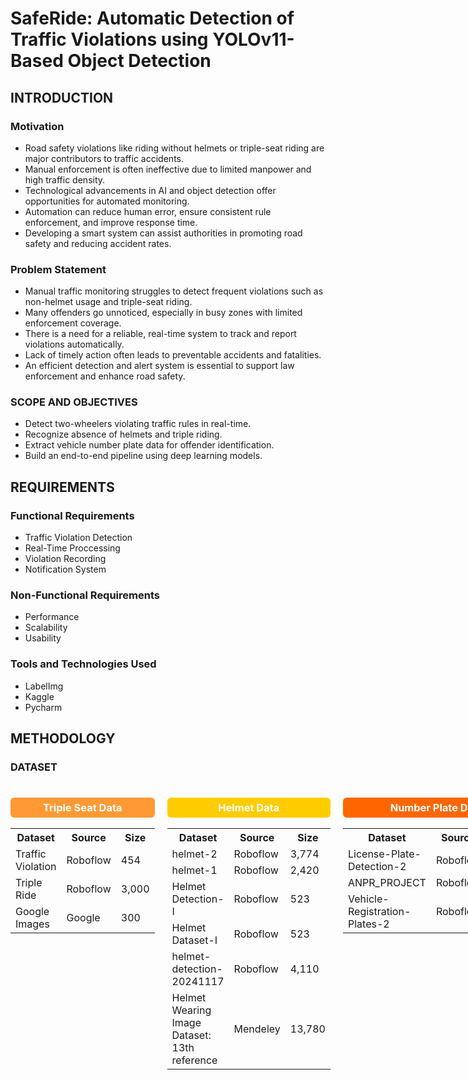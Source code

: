# SafeRide: Automatic Detection of Traffic Violations using YOLOv11-Based Object Detection

## INTRODUCTION

### Motivation 
- Road safety violations like riding without helmets or triple-seat riding are major contributors to traffic accidents.
- Manual enforcement is often ineffective due to limited manpower and high traffic density.
- Technological advancements in AI and object detection offer opportunities for automated monitoring.
- Automation can reduce human error, ensure consistent rule enforcement, and improve response time.
- Developing a smart system can assist authorities in promoting road safety and reducing accident rates.

### Problem Statement
- Manual traffic monitoring struggles to detect frequent violations such as non-helmet usage and triple-seat riding.
- Many offenders go unnoticed, especially in busy zones with limited enforcement coverage.
- There is a need for a reliable, real-time system to track and report violations automatically.
- Lack of timely action often leads to preventable accidents and fatalities.
- An efficient detection and alert system is essential to support law enforcement and enhance road safety.

### SCOPE AND OBJECTIVES
- Detect two-wheelers violating traffic rules in real-time. 
- Recognize absence of helmets and triple riding. 
- Extract vehicle number plate data for offender identification. 
- Build an end-to-end pipeline using deep learning models.

## REQUIREMENTS

### Functional Requirements
- Traffic Violation Detection
- Real-Time Proccessing
- Violation Recording
- Notification System

### Non-Functional Requirements
- Performance
- Scalability
- Usability

### Tools and Technologies Used
- LabelImg
- Kaggle
- Pycharm

## METHODOLOGY 

### DATASET 

<div style="display:flex; justify-content: space-around; gap: 20px;">

  <!-- Triple Seat Data -->
  <div>
    <h3 style="background-color:#ff9933; padding:6px; border-radius:6px; text-align:center; color:white;">
      Triple Seat Data
    </h3>
    <table>
      <tr><th>Dataset</th><th>Source</th><th>Size</th></tr>
      <tr><td>Traffic Violation</td><td>Roboflow</td><td>454</td></tr>
      <tr><td>Triple Ride</td><td>Roboflow</td><td>3,000</td></tr>
      <tr><td>Google Images</td><td>Google</td><td>300</td></tr>
    </table>
  </div>

  <!-- Helmet Data -->
  <div>
    <h3 style="background-color:#ffcc00; padding:6px; border-radius:6px; text-align:center; color:white;">
      Helmet Data
    </h3>
    <table>
      <tr><th>Dataset</th><th>Source</th><th>Size</th></tr>
      <tr><td>helmet-2</td><td>Roboflow</td><td>3,774</td></tr>
      <tr><td>helmet-1</td><td>Roboflow</td><td>2,420</td></tr>
      <tr><td>Helmet Detection-I</td><td>Roboflow</td><td>523</td></tr>
      <tr><td>Helmet Dataset-I</td><td>Roboflow</td><td>523</td></tr>
      <tr><td>helmet-detection-20241117</td><td>Roboflow</td><td>4,110</td></tr>
      <tr><td>Helmet Wearing Image Dataset: 13th reference</td><td>Mendeley</td><td>13,780</td></tr>
    </table>
  </div>

  <!-- Number Plate Data -->
  <div>
    <h3 style="background-color:#ff6600; padding:6px; border-radius:6px; text-align:center; color:white;">
      Number Plate Data
    </h3>
    <table>
      <tr><th>Dataset</th><th>Source</th><th>Size</th></tr>
      <tr><td>License-Plate-Detection-2</td><td>Roboflow</td><td>2,460</td></tr>
      <tr><td>ANPR_PROJECT</td><td>Roboflow</td><td>8,270</td></tr>
      <tr><td>Vehicle-Registration-Plates-2</td><td>Roboflow</td><td>21,175</td></tr>
    </table>
  </div>

</div>

